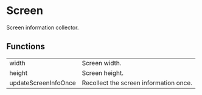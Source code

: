 # Screen

Screen information collector.


## Functions

<table>
  <tr>
    <td>width</td>
    <td>Screen width.</td>
  </tr>
  <tr>
    <td>height</td>
    <td>Screen height.</td>
  </tr>
  <tr>
    <td>updateScreenInfoOnce</td>
    <td>Recollect the screen information once.</td>
  </tr>
</table>
